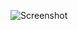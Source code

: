 ![Screenshot](https://raw.githubusercontent.com/Cryakl/Ultimate-RAT-Collection/refs/heads/main/SubSeven/SubSeven%20v2.3/Screenshot.png)

